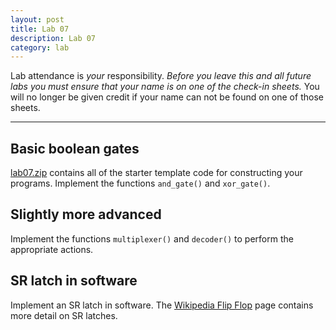 ```yaml
---
layout: post
title: Lab 07
description: Lab 07
category: lab
---
```


Lab attendance is *your* responsibility.
*Before you leave this and all future labs you must ensure that your name is on one of the check-in sheets.*
You will no longer be given credit if your name can not be found on one of those sheets.

---------------------------------------

## Basic boolean gates

[lab07.zip][lab07.zip] contains all of the starter template code for constructing your programs.
Implement the functions `and_gate()` and `xor_gate()`.

## Slightly more advanced

Implement the functions `multiplexer()` and `decoder()` to perform the appropriate actions.

## SR latch in software

Implement an SR latch in software.
The [Wikipedia Flip Flop](https://en.wikipedia.org/wiki/Flip-flop_(electronics)#SR_NOR_latch) page contains more detail on SR latches.

[lab07.zip]: {{site.base}}/files/lab07.zip
